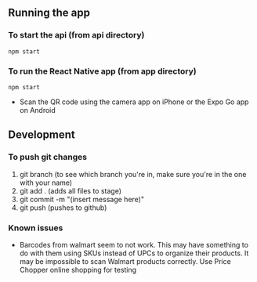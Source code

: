 ## Running the app

### To start the api (from api directory)

`npm start`

### To run the React Native app (from app directory)

`npm start`

- Scan the QR code using the camera app on iPhone or the Expo Go app on Android

## Development

### To push git changes

1. git branch (to see which branch you're in, make sure you're in the one with your name)
2. git add . (adds all files to stage)
3. git commit -m "(insert message here)"
4. git push (pushes to github)

### Known issues

- Barcodes from walmart seem to not work. This may have something to do with them using SKUs instead of UPCs to organize their products. It may be impossible to scan Walmart products correctly. Use Price Chopper online shopping for testing
